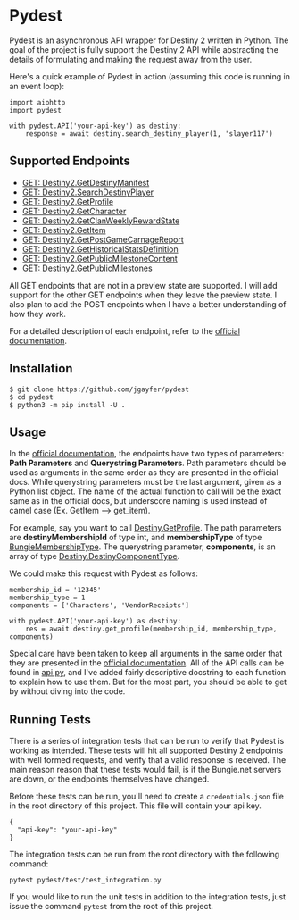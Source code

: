 # Pydest

Pydest is an asynchronous API wrapper for Destiny 2 written in Python. The goal of the project is fully support the Destiny 2 API while abstracting the details of formulating and making the request away from the user.

Here's a quick example of Pydest in action (assuming this code is running in an event loop):

```
import aiohttp
import pydest

with pydest.API('your-api-key') as destiny:
    response = await destiny.search_destiny_player(1, 'slayer117')
```

## Supported Endpoints

- [GET: Destiny2.GetDestinyManifest](https://bungie-net.github.io/multi/operation_get_Destiny2-GetDestinyManifest.html#operation_get_Destiny2-GetDestinyManifest)
- [GET: Destiny2.SearchDestinyPlayer](https://bungie-net.github.io/multi/operation_get_Destiny2-SearchDestinyPlayer.html#operation_get_Destiny2-SearchDestinyPlayer)
- [GET: Destiny2.GetProfile](https://bungie-net.github.io/multi/operation_get_Destiny2-GetProfile.html#operation_get_Destiny2-GetProfile)
- [GET: Destiny2.GetCharacter](https://bungie-net.github.io/multi/operation_get_Destiny2-GetCharacter.html#operation_get_Destiny2-GetCharacter)
- [GET: Destiny2.GetClanWeeklyRewardState](https://bungie-net.github.io/multi/operation_get_Destiny2-GetClanWeeklyRewardState.html#operation_get_Destiny2-GetClanWeeklyRewardState)
- [GET: Destiny2.GetItem](https://bungie-net.github.io/multi/operation_get_Destiny2-GetItem.html#operation_get_Destiny2-GetItem)
- [GET: Destiny2.GetPostGameCarnageReport](https://bungie-net.github.io/multi/operation_get_Destiny2-GetPostGameCarnageReport.html#operation_get_Destiny2-GetPostGameCarnageReport)
- [GET: Destiny2.GetHistoricalStatsDefinition](https://bungie-net.github.io/multi/operation_get_Destiny2-GetHistoricalStatsDefinition.html#operation_get_Destiny2-GetHistoricalStatsDefinition)
- [GET: Destiny2.GetPublicMilestoneContent](https://bungie-net.github.io/multi/operation_get_Destiny2-GetPublicMilestoneContent.html#operation_get_Destiny2-GetPublicMilestoneContent)
- [GET: Destiny2.GetPublicMilestones](https://bungie-net.github.io/multi/operation_get_Destiny2-GetPublicMilestones.html#operation_get_Destiny2-GetPublicMilestones)

All GET endpoints that are not in a preview state are supported. I will add support for the other GET endpoints when they leave the preview state. I also plan to add the POST endpoints when I have a better understanding of how they work.

For a detailed description of each endpoint, refer to the [official documentation](https://bungie-net.github.io/multi/index.html).

## Installation

```
$ git clone https://github.com/jgayfer/pydest
$ cd pydest
$ python3 -m pip install -U .
```

## Usage

In the [official documentation](https://bungie-net.github.io/multi/index.html), the endpoints have two types of parameters: **Path Parameters** and **Querystring Parameters**. Path parameters should be used as arguments in the same order as they are presented in the official docs. While querystring parameters must be the last argument, given as a Python list object. The name of the actual function to call will be the exact same as in the official docs, but underscore naming is used instead of camel case (Ex. GetItem --> get_item).

For example, say you want to call [Destiny.GetProfile](https://bungie-net.github.io/multi/operation_get_Destiny2-GetProfile.html#operation_get_Destiny2-GetProfile). The path parameters are **destinyMembershipId** of type int, and **membershipType** of type [BungieMembershipType](https://bungie-net.github.io/multi/schema_BungieMembershipType.html#schema_BungieMembershipType). The querystring parameter, **components**, is an array of type [Destiny.DestinyComponentType](https://bungie-net.github.io/multi/schema_Destiny-DestinyComponentType.html#schema_Destiny-DestinyComponentType).

We could make this request with Pydest as follows:
```
membership_id = '12345'
membership_type = 1
components = ['Characters', 'VendorReceipts']

with pydest.API('your-api-key') as destiny:
    res = await destiny.get_profile(membership_id, membership_type, components)
```

Special care have been taken to keep all arguments in the same order that they are presented in the [official documentation](https://bungie-net.github.io/multi/index.html). All of the API calls can be found in [api.py](./pydest/api.py), and I've added fairly descriptive docstring to each function to explain how to use them. But for the most part, you should be able to get by without diving into the code.

## Running Tests

There is a series of integration tests that can be run to verify that Pydest is working as intended. These tests will hit all supported Destiny 2 endpoints with well formed requests, and verify that a valid response is received. The main reason reason that these tests would fail, is if the Bungie.net servers are down, or the endpoints themselves have changed.

Before these tests can be run, you'll need to create a `credentials.json` file in the root directory of this project. This file will contain your api key.
```
{
  "api-key": "your-api-key"
}
```
The integration tests can be run from the root directory with the following command:
```
pytest pydest/test/test_integration.py
```
If you would like to run the unit tests in addition to the integration tests, just issue the command `pytest` from the root of this project.

